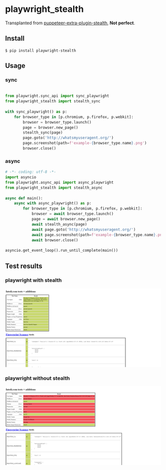 # playwright_stealth

Transplanted from [puppeteer-extra-plugin-stealth](https://github.com/berstend/puppeteer-extra/tree/master/packages/puppeteer-extra-plugin-stealth), **Not perfect**.

## Install

```
$ pip install playwright-stealth
```

## Usage
### sync
```python

from playwright.sync_api import sync_playwright
from playwright_stealth import stealth_sync

with sync_playwright() as p:
    for browser_type in [p.chromium, p.firefox, p.webkit]:
        browser = browser_type.launch()
        page = browser.new_page()
        stealth_sync(page)
        page.goto('http://whatsmyuseragent.org/')
        page.screenshot(path=f'example-{browser_type.name}.png')
        browser.close()

```
### async
```python
# -*- coding: utf-8 -*-
import asyncio
from playwright.async_api import async_playwright
from playwright_stealth import stealth_async

async def main():
    async with async_playwright() as p:
        for browser_type in [p.chromium, p.firefox, p.webkit]:
            browser = await browser_type.launch()
            page = await browser.new_page()
            await stealth_async(page)
            await page.goto('http://whatsmyuseragent.org/')
            await page.screenshot(path=f'example-{browser_type.name}.png')
            await browser.close()

asyncio.get_event_loop().run_until_complete(main())
```

## Test results

### playwright with stealth

![playwright without stealth](https://github.com/ASAS1314/playwright_stealth/blob/main/images/example.png)

### playwright without stealth

![playwright with stealth](https://github.com/ASAS1314/playwright_stealth/blob/main/images/example1.png)
